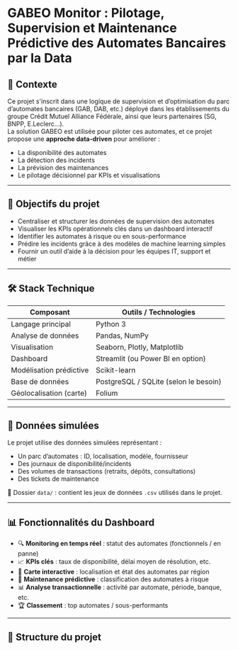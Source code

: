 # GABEO Monitor : Pilotage, Supervision et Maintenance Prédictive des Automates Bancaires par la Data

## 📌 Contexte

Ce projet s'inscrit dans une logique de supervision et d’optimisation du parc d’automates bancaires (GAB, DAB, etc.) déployé 
dans les établissements du groupe Crédit Mutuel Alliance Fédérale, ainsi que leurs partenaires (SG, BNPP, E.Leclerc…).  
La solution GABEO est utilisée pour piloter ces automates, et ce projet propose une **approche data-driven** pour améliorer :

- La disponibilité des automates
- La détection des incidents
- La prévision des maintenances
- Le pilotage décisionnel par KPIs et visualisations

---

## 🎯 Objectifs du projet

- Centraliser et structurer les données de supervision des automates
- Visualiser les KPIs opérationnels clés dans un dashboard interactif
- Identifier les automates à risque ou en sous-performance
- Prédire les incidents grâce à des modèles de machine learning simples
- Fournir un outil d’aide à la décision pour les équipes IT, support et métier

---

## 🛠️ Stack Technique

| Composant | Outils / Technologies |
|----------|------------------------|
| Langage principal | Python 3 |
| Analyse de données | Pandas, NumPy |
| Visualisation | Seaborn, Plotly, Matplotlib |
| Dashboard | Streamlit (ou Power BI en option) |
| Modélisation prédictive | Scikit-learn |
| Base de données | PostgreSQL / SQLite (selon le besoin) |
| Géolocalisation (carte) | Folium |

---

## 🧪 Données simulées

Le projet utilise des données simulées représentant :
- Un parc d’automates : ID, localisation, modèle, fournisseur
- Des journaux de disponibilité/incidents
- Des volumes de transactions (retraits, dépôts, consultations)
- Des tickets de maintenance

📁 Dossier `data/` : contient les jeux de données `.csv` utilisés dans le projet.

---

## 📊 Fonctionnalités du Dashboard

- 🔍 **Monitoring en temps réel** : statut des automates (fonctionnels / en panne)
- 📈 **KPIs clés** : taux de disponibilité, délai moyen de résolution, etc.
- 📍 **Carte interactive** : localisation et état des automates par région
- 🧠 **Maintenance prédictive** : classification des automates à risque
- 📊 **Analyse transactionnelle** : activité par automate, période, banque, etc.
- 🏆 **Classement** : top automates / sous-performants

---

## 📁 Structure du projet

